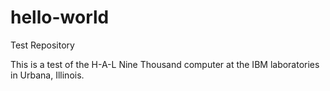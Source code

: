 # hello-world
Test Repository

This is a test of the H-A-L Nine Thousand computer at the IBM laboratories in Urbana, Illinois.
